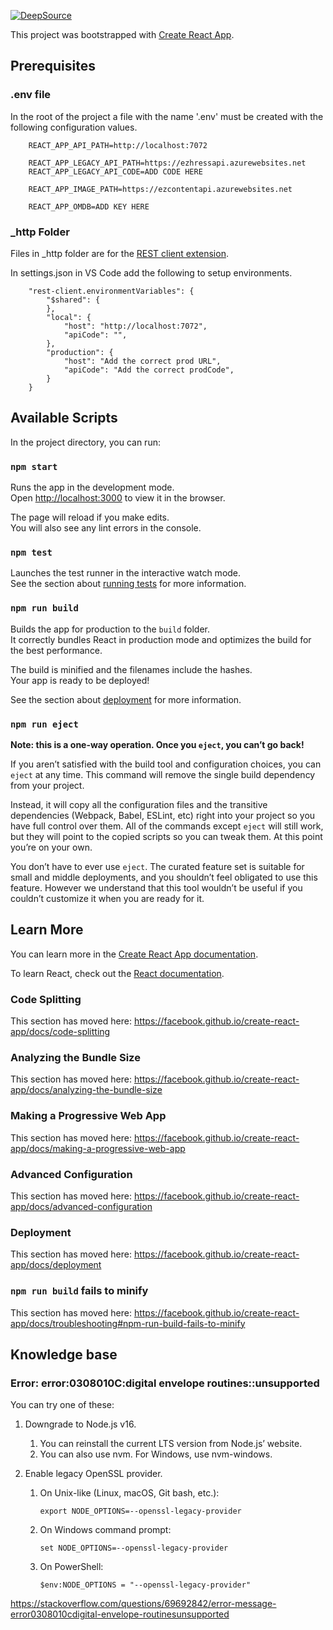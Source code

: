 [![DeepSource](https://app.deepsource.com/gh/kromby/Hress.Org.svg/?label=active+issues&show_trend=true&token=VdBUWHkYb47h94MHDxuGLAuZ)](https://app.deepsource.com/gh/kromby/Hress.Org/)

This project was bootstrapped with [Create React App](https://github.com/facebook/create-react-app).

## Prerequisites

### .env file
In the root of the project a file with the name '.env' must be created with the following configuration values.

```
    REACT_APP_API_PATH=http://localhost:7072

    REACT_APP_LEGACY_API_PATH=https://ezhressapi.azurewebsites.net
    REACT_APP_LEGACY_API_CODE=ADD CODE HERE

    REACT_APP_IMAGE_PATH=https://ezcontentapi.azurewebsites.net

    REACT_APP_OMDB=ADD KEY HERE
```

### _http Folder
Files in _http folder are for the [REST client extension](https://marketplace.visualstudio.com/items?itemName=humao.rest-client).


In settings.json in VS Code add the following to setup environments.

```
    "rest-client.environmentVariables": {
        "$shared": {
        },
        "local": {
            "host": "http://localhost:7072",
            "apiCode": "",
        },
        "production": {
            "host": "Add the correct prod URL",
            "apiCode": "Add the correct prodCode",
        }
    }
```

## Available Scripts

In the project directory, you can run:

### `npm start`

Runs the app in the development mode.<br />
Open [http://localhost:3000](http://localhost:3000) to view it in the browser.

The page will reload if you make edits.<br />
You will also see any lint errors in the console.

### `npm test`

Launches the test runner in the interactive watch mode.<br />
See the section about [running tests](https://facebook.github.io/create-react-app/docs/running-tests) for more information.

### `npm run build`

Builds the app for production to the `build` folder.<br />
It correctly bundles React in production mode and optimizes the build for the best performance.

The build is minified and the filenames include the hashes.<br />
Your app is ready to be deployed!

See the section about [deployment](https://facebook.github.io/create-react-app/docs/deployment) for more information.

### `npm run eject`

**Note: this is a one-way operation. Once you `eject`, you can’t go back!**

If you aren’t satisfied with the build tool and configuration choices, you can `eject` at any time. This command will remove the single build dependency from your project.

Instead, it will copy all the configuration files and the transitive dependencies (Webpack, Babel, ESLint, etc) right into your project so you have full control over them. All of the commands except `eject` will still work, but they will point to the copied scripts so you can tweak them. At this point you’re on your own.

You don’t have to ever use `eject`. The curated feature set is suitable for small and middle deployments, and you shouldn’t feel obligated to use this feature. However we understand that this tool wouldn’t be useful if you couldn’t customize it when you are ready for it.

## Learn More

You can learn more in the [Create React App documentation](https://facebook.github.io/create-react-app/docs/getting-started).

To learn React, check out the [React documentation](https://reactjs.org/).

### Code Splitting

This section has moved here: https://facebook.github.io/create-react-app/docs/code-splitting

### Analyzing the Bundle Size

This section has moved here: https://facebook.github.io/create-react-app/docs/analyzing-the-bundle-size

### Making a Progressive Web App

This section has moved here: https://facebook.github.io/create-react-app/docs/making-a-progressive-web-app

### Advanced Configuration

This section has moved here: https://facebook.github.io/create-react-app/docs/advanced-configuration

### Deployment

This section has moved here: https://facebook.github.io/create-react-app/docs/deployment

### `npm run build` fails to minify

This section has moved here: https://facebook.github.io/create-react-app/docs/troubleshooting#npm-run-build-fails-to-minify

## Knowledge base

### Error: error:0308010C:digital envelope routines::unsupported

You can try one of these:

1. Downgrade to Node.js v16.
   1. You can reinstall the current LTS version from Node.js’ website.
   2. You can also use nvm. For Windows, use nvm-windows.

2. Enable legacy OpenSSL provider.
   1. On Unix-like (Linux, macOS, Git bash, etc.):
        ```
        export NODE_OPTIONS=--openssl-legacy-provider
        ```
   2. On Windows command prompt:
        ```
        set NODE_OPTIONS=--openssl-legacy-provider
        ```
   3. On PowerShell:
        ``` 
        $env:NODE_OPTIONS = "--openssl-legacy-provider"
        ```
        
https://stackoverflow.com/questions/69692842/error-message-error0308010cdigital-envelope-routinesunsupported
